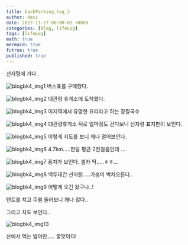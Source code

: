 ```yaml
---
title: backPacking_log_3 
author: dexi
date: 2022-11-27 00:00:01 +0800
categories: [Blog, lifeLog]
tags: [lifeLog]
math: true
mermaid: true
futrue: true
published: true
---
```

선자령에 가다..   

![blogbk4_img1](https://github.com/piaodexi/piaodexi.github.io/blob/master/_posts/img/blogbk3/blogbk4_img1.jpeg?raw=true) 
버스표를 구매했다.   

![blogbk4_img2](https://github.com/piaodexi/piaodexi.github.io/blob/master/_posts/img/blogbk3/blogbk4_img2.jpeg?raw=true)
대관령 휴게소에 도착했다.   

![blogbk4_img3](https://github.com/piaodexi/piaodexi.github.io/blob/master/_posts/img/blogbk3/blogbk4_img3.jpeg?raw=true)
이지역에서 유명한 요리라고 하는 장칼국수   

![blogbk4_img4](https://github.com/piaodexi/piaodexi.github.io/blob/master/_posts/img/blogbk3/blogbk4_img4.jpeg?raw=true)
대관령휴게소 뒤로 얼마정도 걷다보니 선자령 표지판이 보인다.   

![blogbk4_img5](https://github.com/piaodexi/piaodexi.github.io/blob/master/_posts/img/blogbk3/blogbk4_img5.jpeg?raw=true)
이렇게 지도를 보니 꽤나 멀어보인다.   

![blogbk4_img6](https://github.com/piaodexi/piaodexi.github.io/blob/master/_posts/img/blogbk3/blogbk4_img6.jpeg?raw=true)
4.7km…..한달 평균 2천걸음인데 …    

![blogbk4_img7](https://github.com/piaodexi/piaodexi.github.io/blob/master/_posts/img/blogbk3/blogbk4_img7.jpeg?raw=true)
풍차가 보인다. 셀카 딱…..ㅎㅎ…    

![blogbk4_img8](https://github.com/piaodexi/piaodexi.github.io/blob/master/_posts/img/blogbk3/blogbk4_img8.jpeg?raw=true)
백두대간 선자령…..가슴이 벅차오른다..   

![blogbk4_img9](https://github.com/piaodexi/piaodexi.github.io/blob/master/_posts/img/blogbk3/blogbk4_img9.jpeg?raw=true)
어떻게 오긴 왔구나..!   

탠트를 치고 주윌 둘러보니 꽤나 많다..   

그리고 차도 보인다..   

   

![blogbk4_img13](https://github.com/piaodexi/piaodexi.github.io/blob/master/_posts/img/blogbk3/blogbk4_img13.gif?raw=true)   

산에서 먹는 밥이란…..   꿀맛이다! 

